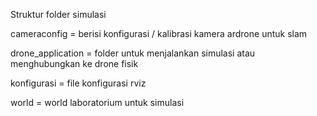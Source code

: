 Struktur folder simulasi

cameraconfig = berisi konfigurasi / kalibrasi kamera ardrone untuk slam

drone_application = folder untuk menjalankan simulasi atau menghubungkan ke drone fisik

konfigurasi = file konfigurasi rviz

world = world laboratorium untuk simulasi
